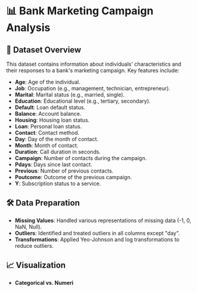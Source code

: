 <!DOCTYPE html>
<html>
<head>
    <title>Bank Marketing Campaign Analysis</title>
</head>
<body>
    <h1>📊 Bank Marketing Campaign Analysis</h1>
    <h2>📝 Dataset Overview</h2>
    <p>This dataset contains information about individuals' characteristics and their responses to a bank's marketing campaign. Key features include:</p>
    <ul>
        <li><strong>Age</strong>: Age of the individual.</li>
        <li><strong>Job</strong>: Occupation (e.g., management, technician, entrepreneur).</li>
        <li><strong>Marital</strong>: Marital status (e.g., married, single).</li>
        <li><strong>Education</strong>: Educational level (e.g., tertiary, secondary).</li>
        <li><strong>Default</strong>: Loan default status.</li>
        <li><strong>Balance</strong>: Account balance.</li>
        <li><strong>Housing</strong>: Housing loan status.</li>
        <li><strong>Loan</strong>: Personal loan status.</li>
        <li><strong>Contact</strong>: Contact method.</li>
        <li><strong>Day</strong>: Day of the month of contact.</li>
        <li><strong>Month</strong>: Month of contact.</li>
        <li><strong>Duration</strong>: Call duration in seconds.</li>
        <li><strong>Campaign</strong>: Number of contacts during the campaign.</li>
        <li><strong>Pdays</strong>: Days since last contact.</li>
        <li><strong>Previous</strong>: Number of previous contacts.</li>
        <li><strong>Poutcome</strong>: Outcome of the previous campaign.</li>
        <li><strong>Y</strong>: Subscription status to a service.</li>
    </ul>

<h2>🛠️ Data Preparation</h2>
    <ul>
        <li><strong>Missing Values</strong>: Handled various representations of missing data (-1, 0, NaN, Null).</li>
        <li><strong>Outliers</strong>: Identified and treated outliers in all columns except "day".</li>
        <li><strong>Transformations</strong>: Applied Yeo-Johnson and log transformations to reduce outliers.</li>
    </ul>

   <h2>📈 Visualization</h2>
    <ul>
        <li><strong>Categorical vs. Numeri

